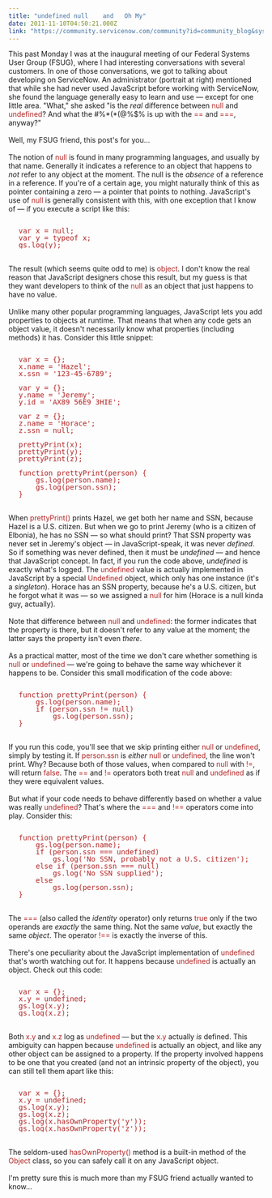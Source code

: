 ```yaml
---
title: "undefined null    and   Oh My"
date: 2011-11-10T04:50:21.000Z
link: "https://community.servicenow.com/community?id=community_blog&sys_id=2f4da229dbd0dbc01dcaf3231f9619a6"
---
```

<p><span class="asset-asset_lightbox-Small asset-align-right"><a href="/files/SlightlyLoony/confused-baby2.jpg" rel="lightbox"><img rel="lightbox" src="http://community.service-now.com/files/imagecache/Small/SlightlyLoony/confused-baby2.jpg" alt="" title="" class="imagecache imagecache-Small" /></a></span>This past Monday I was at the inaugural meeting of our Federal Systems User Group (FSUG), where I had interesting conversations with several customers. In one of those conversations, we got to talking about developing on ServiceNow. An administrator (portrait at right) mentioned that while she had never used JavaScript before working with ServiceNow, she found the language generally easy to learn and use — except for one little area. "What," she asked "is the <i>real</i> difference between <span style="font-family=Courier;color:FireBrick;">null</span> and <span style="font-family=Courier;color:FireBrick;">undefined</span>? And what the #%*(*(@%$% is up with the <span style="font-family=Courier;color:FireBrick;">==</span> and <span style="font-family=Courier;color:FireBrick;">===</span>, anyway?"<br /><br />Well, my FSUG friend, this post's for you...<br /><!--break--><br />The notion of <span style="font-family=Courier;color:FireBrick;">null</span> is found in many programming languages, and usually by that name. Generally it indicates a reference to an object that happens to <i>not</i> refer to any object at the moment. The null is the <i>absence</i> of a reference in a reference. If you're of a certain age, you might naturally think of this as pointer containing a zero — a pointer that points to nothing. JavaScript's use of <span style="font-family=Courier;color:FireBrick;">null</span> is generally consistent with this, with one exception that I know of — if you execute a script like this:<br /><pre style="margin-left:20px;line-height:1;color:FireBrick;"><br />var x = null;<br />var y = typeof x;<br />gs.log(y);<br /></pre><br />The result (which seems quite odd to me) is <span style="font-family=Courier;color:FireBrick;">object</span>. I don't know the real reason that JavaScript designers chose this result, but my guess is that they want developers to think of the <span style="font-family=Courier;color:FireBrick;">null</span> as an object that just happens to have no value.<br /><br />Unlike many other popular programming languages, JavaScript lets you add properties to objects at runtime. That means that when any code gets an object value, it doesn't necessarily know what properties (including methods) it has. Consider this little snippet:<br /><pre style="margin-left:20px;line-height:1;color:FireBrick;"><br />var x = {};<br />x.name = 'Hazel';<br />x.ssn = '123-45-6789';<br /><br />var y = {};<br />y.name = 'Jeremy';<br />y.id = 'AX89 56E9 3HIE';<br /><br />var z = {};<br />z.name = 'Horace';<br />z.ssn = null;<br /><br />prettyPrint(x);<br />prettyPrint(y);<br />prettyPrint(z);<br /><br />function prettyPrint(person) {<br />    gs.log(person.name);<br />    gs.log(person.ssn);<br />}<br /></pre><br />When <span style="font-family=Courier;color:FireBrick;">prettyPrint()</span> prints Hazel, we get both her name and SSN, because Hazel is a U.S. citizen. But when we go to print Jeremy (who is a citizen of Elbonia), he has no SSN — so what should print? That SSN property was never set in Jeremy's object — in JavaScript-speak, it was never <i>defined</i>. So if something was never defined, then it must be <i>undefined</i> — and hence that JavaScript concept. In fact, if you run the code above, <i>undefined</i> is exactly what's logged. The <span style="font-family=Courier;color:FireBrick;">undefined</span> value is actually implemented in JavaScript by a special <span style="font-family=Courier;color:FireBrick;">Undefined</span> object, which only has one instance (it's a <i>singleton</i>). Horace has an SSN property, because he's a U.S. citizen, but he forgot what it was — so we assigned a <span style="font-family=Courier;color:FireBrick;">null</span> for him (Horace is a null kinda guy, actually).<br /><br />Note that difference between <span style="font-family=Courier;color:FireBrick;">null</span> and <span style="font-family=Courier;color:FireBrick;">undefined</span>: the former indicates that the property is there, but it doesn't refer to any value at the moment; the latter says the property isn't even <i>there</i>.<br /><br />As a practical matter, most of the time we don't care whether something is <span style="font-family=Courier;color:FireBrick;">null</span> or <span style="font-family=Courier;color:FireBrick;">undefined</span> — we're going to behave the same way whichever it happens to be. Consider this small modification of the code above:<br /><pre style="margin-left:20px;line-height:1;color:FireBrick;"><br />function prettyPrint(person) {<br />    gs.log(person.name);<br />    if (person.ssn != null)<br />        gs.log(person.ssn);<br />}<br /></pre><br />If you run this code, you'll see that we skip printing either <span style="font-family=Courier;color:FireBrick;">null</span> or <span style="font-family=Courier;color:FireBrick;">undefined</span>, simply by testing it. If <span style="font-family=Courier;color:FireBrick;">person.ssn</span> is <i>either</i> <span style="font-family=Courier;color:FireBrick;">null</span> or <span style="font-family=Courier;color:FireBrick;">undefined</span>, the line won't print. Why? Because both of those values, when compared to <span style="font-family=Courier;color:FireBrick;">null</span> with <span style="font-family=Courier;color:FireBrick;">!=</span>, will return <span style="font-family=Courier;color:FireBrick;">false</span>. The <span style="font-family=Courier;color:FireBrick;">==</span> and <span style="font-family=Courier;color:FireBrick;">!=</span> operators both treat <span style="font-family=Courier;color:FireBrick;">null</span> and <span style="font-family=Courier;color:FireBrick;">undefined</span> as if they were equivalent values. <br /><br />But what if your code needs to behave differently based on whether a value was really <span style="font-family=Courier;color:FireBrick;">undefined</span>? That's where the <span style="font-family=Courier;color:FireBrick;">===</span> and <span style="font-family=Courier;color:FireBrick;">!==</span> operators come into play. Consider this:<br /><pre style="margin-left:20px;line-height:1;color:FireBrick;"><br />function prettyPrint(person) {<br />    gs.log(person.name);<br />    if (person.ssn === undefined)<br />        gs.log('No SSN, probably not a U.S. citizen');<br />    else if (person.ssn === null)<br />        gs.log('No SSN supplied');<br />    else<br />        gs.log(person.ssn);<br />}<br /></pre><br />The <span style="font-family=Courier;color:FireBrick;">===</span> (also called the <i>identity</i> operator) only returns <span style="font-family=Courier;color:FireBrick;">true</span> only if the two operands are <i>exactly</i> the same thing. Not the same <i>value</i>, but exactly the same <i>object</i>. The operator <span style="font-family=Courier;color:FireBrick;">!==</span> is exactly the inverse of this.<br /><br />There's one peculiarity about the JavaScript implementation of <span style="font-family=Courier;color:FireBrick;">undefined</span> that's worth watching out for. It happens because <span style="font-family=Courier;color:FireBrick;">undefined</span> is actually an object. Check out this code:<br /><pre style="margin-left:20px;line-height:1;color:FireBrick;"><br />var x = {};<br />x.y = undefined;<br />gs.log(x.y);<br />gs.log(x.z);<br /></pre><br />Both <span style="font-family=Courier;color:FireBrick;">x.y</span> and <span style="font-family=Courier;color:FireBrick;">x.z</span> log as <span style="font-family=Courier;color:FireBrick;">undefined</span> — but the <span style="font-family=Courier;color:FireBrick;">x.y</span> actually <i>is</i> defined. This ambiguity can happen because <span style="font-family=Courier;color:FireBrick;">undefined</span> is actually an object, and like any other object can be assigned to a property. If the property involved happens to be one that you created (and not an intrinsic property of the object), you can still tell them apart like this:<br /><pre style="margin-left:20px;line-height:1;color:FireBrick;"><br />var x = {};<br />x.y = undefined;<br />gs.log(x.y);<br />gs.log(x.z);<br />gs.log(x.hasOwnProperty('y'));<br />gs.log(x.hasOwnProperty('z'));<br /></pre><br />The seldom-used <span style="font-family=Courier;color:FireBrick;">hasOwnProperty()</span> method is a built-in method of the <span style="font-family=Courier;color:FireBrick;">Object</span> class, so you can safely call it on any JavaScript object. <br /><br />I'm pretty sure this is much more than my FSUG friend actually wanted to know...</p>